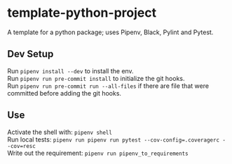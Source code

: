 # template-python-project
A template for a python package; uses Pipenv, Black, Pylint and Pytest.

## Dev Setup
Run `pipenv install --dev` to install the env.  
Run `pipenv run pre-commit install` to initialize the git hooks.  
Run `pipenv run pre-commit run --all-files` if there are file that were committed before adding the git hooks.  

## Use
Activate the shell with: `pipenv shell`  
Run local tests: `pipenv run pipenv run pytest --cov-config=.coveragerc --cov=resc`  
Write out the requirement: `pipenv run pipenv_to_requirements`  

